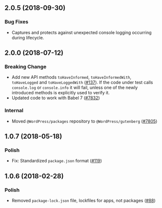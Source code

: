 ## 2.0.5 (2018-09-30)

### Bug Fixes

- Captures and protects against unexpected console logging occurring during lifecycle.

## 2.0.0 (2018-07-12)

### Breaking Change

- Add new API methods `toHaveInformed`, `toHaveInformedWith`, `toHaveLogged` and `toHaveLoggedWith` ([#137](https://github.com/WordPress/packages/pull/137)). If the code under test calls `console.log` or `console.info` it will fail, unless one of the newly introduced methods is explicitly used to verify it.
- Updated code to work with Babel 7 ([#7832](https://github.com/WordPress/gutenberg/pull/7832))

### Internal

- Moved `@WordPress/packages` repository to `@WordPress/gutenberg` ([#7805](https://github.com/WordPress/gutenberg/pull/7805))

## 1.0.7 (2018-05-18)

### Polish

- Fix: Standardized `package.json` format  ([#119](https://github.com/WordPress/packages/pull/119))

## 1.0.6 (2018-02-28)

### Polish

- Removed `package-lock.json` file, lockfiles for apps, not packages ([#88](https://github.com/WordPress/packages/pull/88))
